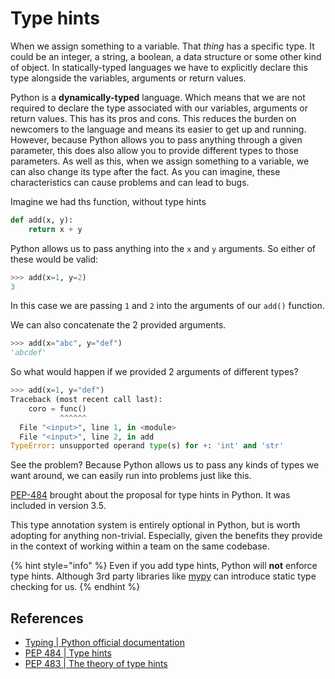 # Type hints

When we assign something to a variable. That _thing_ has a specific type. It could be an integer, a string, a boolean, a data structure or some other kind of object. In statically-typed languages we have to explicitly declare this type alongside the variables, arguments or return values.

Python is a **dynamically-typed** language. Which means that we are not required to declare the type associated with our variables, arguments or return values. This has its pros and cons. This reduces the burden on newcomers to the language and means its easier to get up and running. However, because Python allows you to pass anything through a given parameter, this does also allow you to provide different types to those parameters. As well as this, when we assign something to a variable, we can also change its type after the fact. As you can imagine, these characteristics can cause problems and can lead to bugs.

Imagine we had ths function, without type hints

```python
def add(x, y):
    return x + y
```

Python allows us to pass anything into the `x` and `y` arguments. So either of these would be valid:

```python
>>> add(x=1, y=2)
3
```

In this case we are passing `1` and `2` into the arguments of our `add()` function.&#x20;

We can also concatenate the 2 provided arguments.

```python
>>> add(x="abc", y="def")
'abcdef'
```

So what would happen if we provided 2 arguments of different types?

```python
>>> add(x=1, y="def")
Traceback (most recent call last):
    coro = func()
           ^^^^^^
  File "<input>", line 1, in <module>
  File "<input>", line 2, in add
TypeError: unsupported operand type(s) for +: 'int' and 'str'
```

See the problem? Because Python allows us to pass any kinds of types we want around, we can easily run into problems just like this.

[PEP-484](https://peps.python.org/pep-0484/) brought about the proposal for type hints in Python. It was included in version 3.5.

This type annotation system is entirely optional in Python, but is worth adopting for anything non-trivial. Especially, given the benefits they provide in the context of working within a team on the same codebase.

{% hint style="info" %}
Even if you add type hints, Python will **not** enforce type hints. Although 3rd party libraries like [mypy](https://www.mypy-lang.org/) can introduce static type checking for us.
{% endhint %}



## References

* [Typing | Python official documentation](https://peps.python.org/pep-0484/)
* [PEP 484 | Type hints](https://peps.python.org/pep-0484/)
* [PEP 483 | The theory of type hints](https://peps.python.org/pep-0483/)
